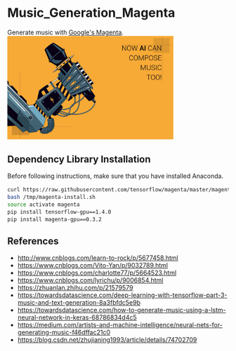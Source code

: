 # Music_Generation_Magenta
Generate music with [Google's Magenta](https://magenta.tensorflow.org/).
<img width="75%" height="75%" src="ai-compose-music.jpg"/>


## Dependency Library Installation
Before following instructions, make sure that you have installed Anaconda.
```bash
curl https://raw.githubusercontent.com/tensorflow/magenta/master/magenta/tools/magenta-install.sh > /tmp/magenta-install.sh
bash /tmp/magenta-install.sh
source activate magenta
pip install tensorflow-gpu==1.4.0
pip install magenta-gpu==0.3.2
```

## References
* http://www.cnblogs.com/learn-to-rock/p/5677458.html
* https://www.cnblogs.com/Vito-Yan/p/9032789.html
* https://www.cnblogs.com/charlotte77/p/5664523.html
* https://www.cnblogs.com/lyrichu/p/9006854.html
* https://zhuanlan.zhihu.com/p/21579579
* https://towardsdatascience.com/deep-learning-with-tensorflow-part-3-music-and-text-generation-8a3fbfdc5e9b
* https://towardsdatascience.com/how-to-generate-music-using-a-lstm-neural-network-in-keras-68786834d4c5
* https://medium.com/artists-and-machine-intelligence/neural-nets-for-generating-music-f46dffac21c0
* https://blog.csdn.net/zhujianing1993/article/details/74702709

